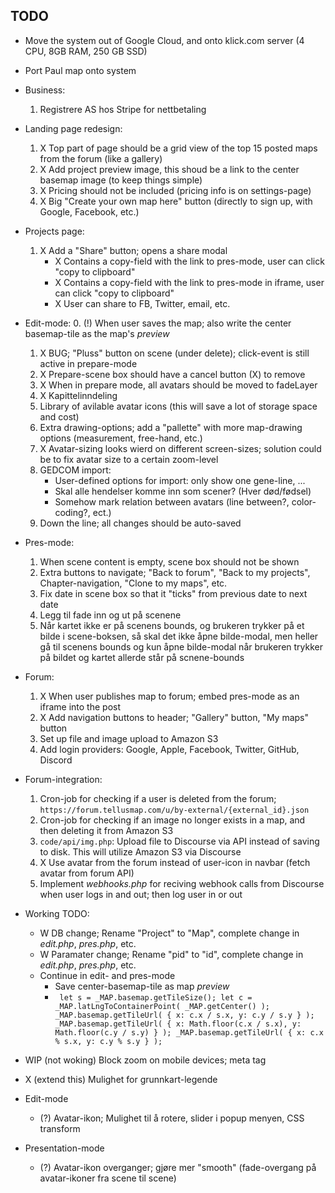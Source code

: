 ## TODO

- Move the system out of Google Cloud, and onto klick.com server (4 CPU, 8GB RAM, 250 GB SSD)
- Port Paul map onto system


- Business:
	1. Registrere AS hos Stripe for nettbetaling


- Landing page redesign:
	1. X Top part of page should be a grid view of the top 15 posted maps from the forum (like a gallery)
	2. X Add project preview image, this shoud be a link to the center basemap image (to keep things simple)
	3. X Pricing should not be included (pricing info is on settings-page)
	4. X Big "Create your own map here" button (directly to sign up, with Google, Facebook, etc.)
- Projects page:
	1. X Add a "Share" button; opens a share modal
		- X Contains a copy-field with the link to pres-mode, user can click "copy to clipboard"
		- X Contains a copy-field with the link to pres-mode in iframe, user can click "copy to clipboard"
		- X User can share to FB, Twitter, email, etc.
- Edit-mode:
	0. (!) When user saves the map; also write the center basemap-tile as the map's *preview*
	1. X BUG; "Pluss" button on scene (under delete); click-event is still active in prepare-mode
	2. X Prepare-scene box should have a cancel button (X) to remove
	3. X When in prepare mode, all avatars should be moved to fadeLayer
	4. X Kapittelinndeling
	5. Library of avilable avatar icons (this will save a lot of storage space and cost)
	6. Extra drawing-options; add a "pallette" with more map-drawing options (measurement, free-hand, etc.)
	7. X Avatar-sizing looks wierd on different screen-sizes; solution could be to fix avatar size to a certain zoom-level
	8. GEDCOM import:
		- User-defined options for import: only show one gene-line, ...
		- Skal alle hendelser komme inn som scener? (Hver død/fødsel)
		- Somehow mark relation between avatars (line between?, color-coding?, ect.)
	9. Down the line; all changes should be auto-saved
- Pres-mode:
	1. When scene content is empty, scene box should not be shown
	2. Extra buttons to navigate; "Back to forum", "Back to my projects", Chapter-navigation, "Clone to my maps", etc.
	3. Fix date in scene box so that it "ticks" from previous date to next date
	4. Legg til fade inn og ut på scenene
	5. Når kartet ikke er på scenens bounds, og brukeren trykker på et bilde i scene-boksen, så skal det ikke åpne bilde-modal, men heller gå til scenens bounds og kun åpne bilde-modal når brukeren trykker på bildet og kartet allerde står på scnene-bounds
- Forum:
	1. X When user publishes map to forum; embed pres-mode as an iframe into the post
	2. X Add navigation buttons to header; "Gallery" button, "My maps" button
	3. Set up file and image upload to Amazon S3
	4. Add login providers: Google, Apple, Facebook, Twitter, GitHub, Discord
- Forum-integration:
	1. Cron-job for checking if a user is deleted from the forum; `https://forum.tellusmap.com/u/by-external/{external_id}.json`
	2. Cron-job for checking if an image no longer exists in a map, and then deleting it from Amazon S3
	3. `code/api/img.php`: Upload file to Discourse via API instead of saving to disk. This will utilize Amazon S3 via Discourse
	4. X Use avatar from the forum instead of user-icon in navbar (fetch avatar from forum API)
	5. Implement *webhooks.php* for reciving webhook calls from Discourse when user logs in and out; then log user in or out


- Working TODO:
	- W DB change; Rename "Project" to "Map", complete change in *edit.php*, *pres.php*, etc.
	- W Paramater change; Rename "pid" to "id", complete change in *edit.php*, *pres.php*, etc.
	- Continue in edit- and pres-mode
		- Save center-basemap-tile as map *preview*
		- ` let s = _MAP.basemap.getTileSize();
			let c = _MAP.latLngToContainerPoint( _MAP.getCenter() );
			_MAP.basemap.getTileUrl( { x: c.x / s.x, y: c.y / s.y } );
			_MAP.basemap.getTileUrl( { x: Math.floor(c.x / s.x), y: Math.floor(c.y / s.y) } );
			_MAP.basemap.getTileUrl( { x: c.x % s.x, y: c.y % s.y } );`






- WIP (not woking) Block zoom on mobile devices; meta tag
- X (extend this) Mulighet for grunnkart-legende
- Edit-mode
	- (?) Avatar-ikon; Mulighet til å rotere, slider i popup menyen, CSS transform
- Presentation-mode
	- (?) Avatar-ikon overganger; gjøre mer "smooth" (fade-overgang på avatar-ikoner fra scene til scene)

